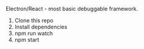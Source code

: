 Electron/React - most basic debuggable framework.

1. Clone this repo
2. Install dependencies
3. npm run watch
4. npm start
